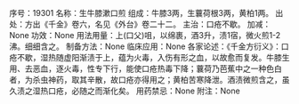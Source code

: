 序号：19301
名称：生牛膝漱口煎
组成：牛膝3两，生蘘荷根3两，黄柏1两。
出处：方出《千金》卷六，名见《外台》卷二十二。
主治：口疮不歇。
加减：None
功效：None
用法用量：上(口父)咀，以绵裹，酒3升，渍1宿，微火煎1-2沸。细细含之。
制备方法：None
临床应用：None
各家论述：《千金方衍义》：口疮不歇，湿热随虚阳渐渍于上，蕴为火毒，入伤有形之血，以故愈而复发。牛膝生用、去恶血，逐火毒，性专下行，能使口疮热毒下降；蘘荷乃芭蕉中之一种色白者，为杀虫神药，取其辛散，故口疮亦得用之；黄柏苦寒降泄。酒渍微煎含之，虽久渍之湿热口疮，必随之而渐化矣。
用药禁忌：None
附注：None

